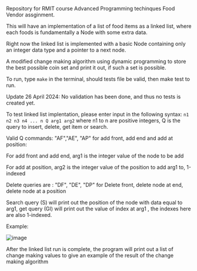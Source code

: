 Repository for RMIT course Advanced Programming techinques Food Vendor assginment.

This will have an implementation of a list of food items as a linked list, where each foods is fundamentally a Node with some extra data.

Right now the linked list is implemented with a basic Node containing only an integer data type and a pointer to a next node.

A modified change making algorithm using dynamic programming to store the best possible coin set and print it out, if such a set is possible.

To run, type ```make``` in the terminal, should tests file be valid, then make test to run.

Update 26 April 2024: No validation has been done, and thus no tests is created yet.

To test linked list implentation, please enter input in the following syntax:
```n1 n2 n3 n4 ... n Q arg1 arg2``` where n1 to n are positive integers, Q is the query to insert, delete, get item or search.

Valid Q commands: "AF","AE", "AP" for add front, add end and add at position:

  For add front and add end, arg1 is the integer value of the node to be add

  For add at position, arg2 is the integer value of the position to add arg1 to, 1-indexed

Delete queries are : "DF", "DE", "DP" for Delete front, delete node at end, delete node at a position

Search query (S) will print out the position of the node with data equal to arg1, get query (GI) will print out the value of index at arg1 , the indexes here are also 1-indexed.

Example:

![image](https://github.com/arokua/assignment-2-cosc1076/assets/57876746/01c5f0de-d90b-4225-b77a-e729b094be23)

After the linked list run is complete, the program will print out a list of change making values to give an example of the result of the change making algorithm

